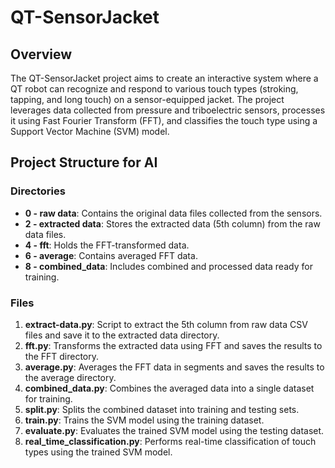 # QT-SensorJacket

## Overview

The QT-SensorJacket project aims to create an interactive system where a QT robot can recognize and respond to various touch types (stroking, tapping, and long touch) on a sensor-equipped jacket. The project leverages data collected from pressure and triboelectric sensors, processes it using Fast Fourier Transform (FFT), and classifies the touch type using a Support Vector Machine (SVM) model.

## Project Structure for AI

### Directories

- **0 - raw data**: Contains the original data files collected from the sensors.
- **2 - extracted data**: Stores the extracted data (5th column) from the raw data files.
- **4 - fft**: Holds the FFT-transformed data.
- **6 - average**: Contains averaged FFT data.
- **8 - combined_data**: Includes combined and processed data ready for training.

### Files

1. **extract-data.py**: Script to extract the 5th column from raw data CSV files and save it to the extracted data directory.
2. **fft.py**: Transforms the extracted data using FFT and saves the results to the FFT directory.
3. **average.py**: Averages the FFT data in segments and saves the results to the average directory.
4. **combined_data.py**: Combines the averaged data into a single dataset for training.
5. **split.py**: Splits the combined dataset into training and testing sets.
6. **train.py**: Trains the SVM model using the training dataset.
7. **evaluate.py**: Evaluates the trained SVM model using the testing dataset.
8. **real_time_classification.py**: Performs real-time classification of touch types using the trained SVM model.


